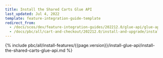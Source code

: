 ```yaml
---
title: Install the Shared Carts Glue API
last_updated: Jul 4, 2022
template: feature-integration-guide-template
redirect_from:
  - /docs/scos/dev/feature-integration-guides/202212.0/glue-api/glue-api-shared-carts-feature-integration.html  
  - /docs/pbc/all/cart-and-checkout/202212.0/install-and-upgrade/install-glue-api/install-the-shared-carts-glue-api.html
---
```


{% include pbc/all/install-features/{{page.version}}/install-glue-api/install-the-shared-carts-glue-api.md %} <!-- To edit, see /_includes/pbc/all/install-features/202212.0/install-glue-api/install-the-shared-carts-glue-api.md -->
